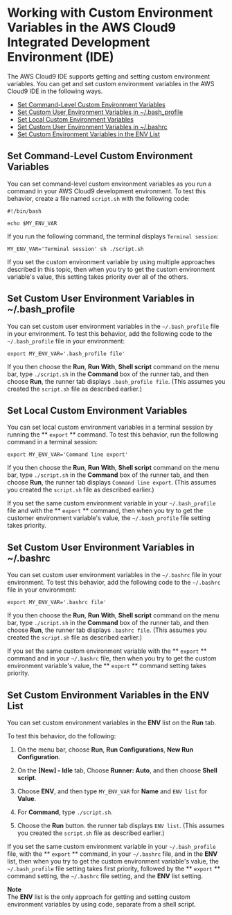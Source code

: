 # Working with Custom Environment Variables in the AWS Cloud9 Integrated Development Environment \(IDE\)<a name="env-vars"></a>

The AWS Cloud9 IDE supports getting and setting custom environment variables\. You can get and set custom environment variables in the AWS Cloud9 IDE in the following ways\.
+  [Set Command\-Level Custom Environment Variables](#env-vars-command-level) 
+  [Set Custom User Environment Variables in \~/\.bash\_profile](#env-vars-bash-profile) 
+  [Set Local Custom Environment Variables](#env-vars-local) 
+  [Set Custom User Environment Variables in \~/\.bashrc](#env-vars-bashrc) 
+  [Set Custom Environment Variables in the ENV List](#env-vars-env-list) 

## Set Command\-Level Custom Environment Variables<a name="env-vars-command-level"></a>

You can set command\-level custom environment variables as you run a command in your AWS Cloud9 development environment\. To test this behavior, create a file named `script.sh` with the following code:

```
#!/bin/bash

echo $MY_ENV_VAR
```

If you run the following command, the terminal displays `Terminal session`:

```
MY_ENV_VAR='Terminal session' sh ./script.sh
```

If you set the custom environment variable by using multiple approaches described in this topic, then when you try to get the custom environment variable's value, this setting takes priority over all of the others\.

## Set Custom User Environment Variables in \~/\.bash\_profile<a name="env-vars-bash-profile"></a>

You can set custom user environment variables in the `~/.bash_profile` file in your environment\. To test this behavior, add the following code to the `~/.bash_profile` file in your environment:

```
export MY_ENV_VAR='.bash_profile file'
```

If you then choose the **Run**, **Run With**, **Shell script** command on the menu bar, type `./script.sh` in the **Command** box of the runner tab, and then choose **Run**, the runner tab displays `.bash_profile file`\. \(This assumes you created the `script.sh` file as described earlier\.\)

## Set Local Custom Environment Variables<a name="env-vars-local"></a>

You can set local custom environment variables in a terminal session by running the ** `export` ** command\. To test this behavior, run the following command in a terminal session:

```
export MY_ENV_VAR='Command line export'
```

If you then choose the **Run**, **Run With**, **Shell script** command on the menu bar, type `./script.sh` in the **Command** box of the runner tab, and then choose **Run**, the runner tab displays `Command line export`\. \(This assumes you created the `script.sh` file as described earlier\.\)

If you set the same custom environment variable in your `~/.bash_profile` file and with the ** `export` ** command, then when you try to get the customer environment variable's value, the `~/.bash_profile` file setting takes priority\.

## Set Custom User Environment Variables in \~/\.bashrc<a name="env-vars-bashrc"></a>

You can set custom user environment variables in the `~/.bashrc` file in your environment\. To test this behavior, add the following code to the `~/.bashrc` file in your environment:

```
export MY_ENV_VAR='.bashrc file'
```

If you then choose the **Run**, **Run With**, **Shell script** command on the menu bar, type `./script.sh` in the **Command** box of the runner tab, and then choose **Run**, the runner tab displays `.bashrc file`\. \(This assumes you created the `script.sh` file as described earlier\.\)

If you set the same custom environment variable with the ** `export` ** command and in your `~/.bashrc` file, then when you try to get the custom environment variable's value, the ** `export` ** command setting takes priority\.

## Set Custom Environment Variables in the ENV List<a name="env-vars-env-list"></a>

You can set custom environment variables in the **ENV** list on the **Run** tab\.

To test this behavior, do the following:

1. On the menu bar, choose **Run**, **Run Configurations**, **New Run Configuration**\.

1. On the **\[New\] \- Idle** tab, Choose **Runner: Auto**, and then choose **Shell script**\.

1. Choose **ENV**, and then type `MY_ENV_VAR` for **Name** and `ENV list` for **Value**\.

1. For **Command**, type `./script.sh`\.

1. Choose the **Run** button\. the runner tab displays `ENV list`\. \(This assumes you created the `script.sh` file as described earlier\.\)

If you set the same custom environment variable in your `~/.bash_profile` file, with the ** `export` ** command, in your `~/.bashrc` file, and in the **ENV** list, then when you try to get the custom environment variable's value, the `~/.bash_profile` file setting takes first priority, followed by the ** `export` ** command setting, the `~/.bashrc` file setting, and the **ENV** list setting\.

**Note**  
The **ENV** list is the only approach for getting and setting custom environment variables by using code, separate from a shell script\.